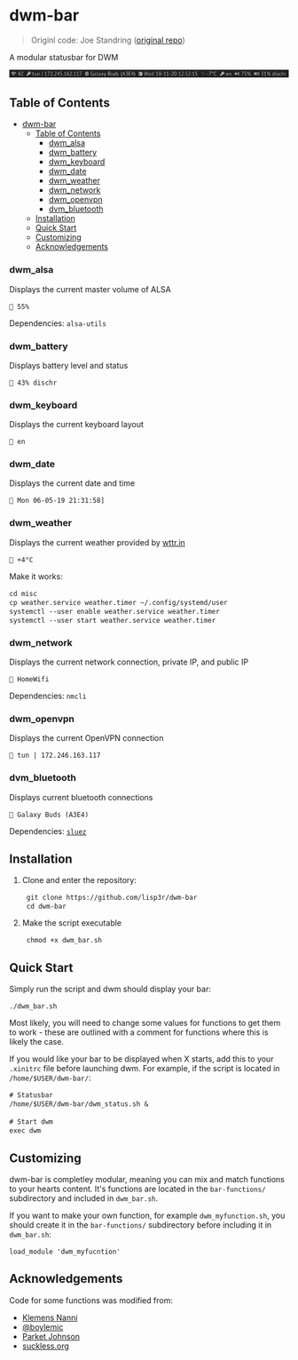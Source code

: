 # dwm-bar

> Originl code: Joe Standring ([original repo](https://github.com/joestandring/dwm-bar))

A modular statusbar for DWM

![screenshot](sshot.jpg)

## Table of Contents

- [dwm-bar](#dwm-bar)
  - [Table of Contents](#table-of-contents)
    - [dwm_alsa](#dwm_alsa)
    - [dwm_battery](#dwm_battery)
    - [dwm_keyboard](#dwm_keyboard)
    - [dwm_date](#dwm_date)
    - [dwm_weather](#dwm_weather)
    - [dwm_network](#dwm_network)
    - [dwm_openvpn](#dwm_openvpn)
    - [dvm_bluetooth](#dvm_bluetooth)
  - [Installation](#installation)
  - [Quick Start](#quick-start)
  - [Customizing](#customizing)
  - [Acknowledgements](#acknowledgements)

### dwm_alsa

Displays the current master volume of ALSA

     55%

Dependencies: `alsa-utils`

### dwm_battery

Displays battery level and status

     43% dischr

### dwm_keyboard

Displays the current keyboard layout

     en

### dwm_date

Displays the current date and time

     Mon 06-05-19 21:31:58]

### dwm_weather

Displays the current weather provided by [wttr.in](https://wttr.in)

     +4°C

Make it works:

    cd misc
    cp weather.service weather.timer ~/.config/systemd/user
    systemctl --user enable weather.service weather.timer
    systemctl --user start weather.service weather.timer

### dwm_network

Displays the current network connection, private IP, and public IP

     HomeWifi

Dependencies: `nmcli`

### dwm_openvpn

Displays the current OpenVPN connection

     tun | 172.246.163.117

### dvm_bluetooth

Displays current bluetooth connections

     Galaxy Buds (A3E4)

Dependencies: [`sluez`](https://github.com/vishen/sluez)

## Installation

1. Clone and enter the repository:

        git clone https://github.com/lisp3r/dwm-bar
        cd dwm-bar

2. Make the script executable

        chmod +x dwm_bar.sh

## Quick Start

Simply run the script and dwm should display your bar:

    ./dwm_bar.sh

Most likely, you will need to change some values for functions to get them to work - these are outlined with a comment for functions where this is likely the case.

If you would like your bar to be displayed when X starts, add this to your `.xinitrc` file before launching dwm. For example, if the script is located in `/home/$USER/dwm-bar/`:

    # Statusbar
    /home/$USER/dwm-bar/dwm_status.sh &

    # Start dwm
    exec dwm

## Customizing

dwm-bar is completley modular, meaning you can mix and match functions to your hearts content. It's functions are located in the `bar-functions/` subdirectory and included in `dwm_bar.sh`.

If you want to make your own function, for example `dwm_myfunction.sh`, you should create it in the `bar-functions/` subdirectory before including it in `dwm_bar.sh`:

    load_module 'dwm_myfucntion'

## Acknowledgements

Code for some functions was modified from:

- [Klemens Nanni](https://notabug.org/kl3)
- [@boylemic](https://github.com/boylemic/configs/blob/master/dwm_status)
- [Parket Johnson](https://github.com/ronno/scripts/blob/master/xsetcmus)
- [suckless.org](https://dwm.suckless.org/status_monitor/)
